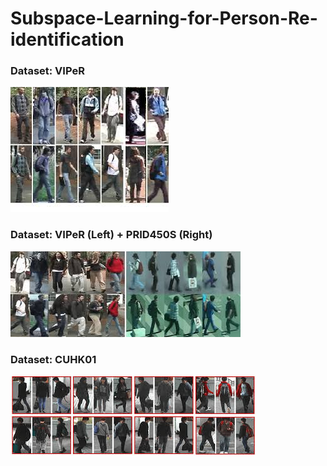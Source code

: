 # Subspace-Learning-for-Person-Re-identification

### Dataset: VIPeR
![](index.jpeg)


### Dataset: VIPeR (Left) + PRID450S (Right)
![](index2.jpeg)


### Dataset: CUHK01
![](index3.jpeg)




